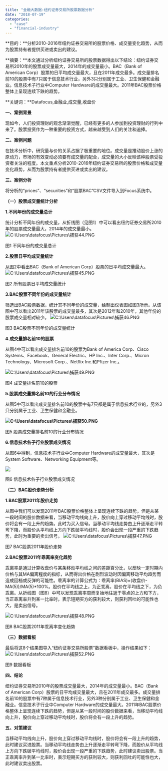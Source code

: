 ```yaml
---
title: "金融大数据:纽约证券交易所股票数据分析"
date: "2018-07-19"
categories: 
  - "case"
  - "financial-industry"
---
```


**目的：**分析2010-2016年纽约证券交易所的股票价格、成交量变化趋势，从而为股票持有者提供买进或卖出的建议。

**摘要：**本文通过分析纽约证券交易所的股票数据得出以下结论：纽约证券交易所2010年的股票成交量最大，2014年的成交量最小。BAC（Bank of American Corp）股票的日平均成交量最大，且在2011年成交最多。成交量排名前10的股票中有7只属于信息技术行业，另外3只分别属于工业、卫生保健和金融业。信息技术子行业中Computer Hardware的成交量最大。2011年BAC股票价格整体上呈现连续下跌的趋势。

**关键词：**Datafocus,金融业,成交量,收盘价

**一、案例背景**

现如今，人们投资理财的观念渐渐觉醒，已经有更多的人参加到投资理财的行列中来了。股票投资作为一种重要的投资方式，越来越受到人们的关注和追捧。

**二、案例问题**

在技术分析中，研究量与价的关系占据了极重要的地位。成交量是推动股价上涨的原动力，市场的有效变动必须要有成交量的配合，成交量的大小反映该种股票受投资者关注的程度。本文重点分析2010-2016年纽约证券交易所的股票价格和成交量变化趋势，从而为股票持有者提供买进或卖出的建议。

**三、案例分析**

将分析的“prices”、“securities”和“股票BAC”CSV文件导入到Focus系统中。

**（一）股票成交量统计分析**

**1.不同年份的成交量总计**

统计分析不同年份的成交量，从折线图（见图1）中可以看出纽约证券交易所2010年的股票成交量最大，2014年的成交量最小。 ![C:\Users\datafocus\Pictures\捕获44.PNG](images/c-users-datafocus-pictures-44-png.png)

图1 不同年份的成交量总计

**2.股票日平均成交量统计**

从图2中看出BAC（Bank of American Corp）股票的日平均成交量最大。 ![C:\Users\datafocus\Pictures\捕获45.PNG](images/c-users-datafocus-pictures-45-png.png)

图2 所有股票日平均成交量统计

**3.BAC股票不同年份的成交量统计**

筛选出BAC股票数据，统计其不同年份的成交量，绘制出仪表图如图3所示。从该图中可以看出2011年该股票的成交量最多，其次是2012年和2010年，其他年份的股票成交量相对较少。 ![C:\Users\datafocus\Pictures\捕获46.PNG](images/c-users-datafocus-pictures-46-png.png)

图3 BAC股票不同年份的成交量统计

**4.成交量排名前10的股票**

从图4中可以看出成交量排名前10的股票为Bank of America Corp、Cisco Systems、Facebook、General Electric、HP Inc.、Inter Corp.、Micron Technology、Microsoft Corp.、Netflix Inc.和Pfizer Inc.。

![C:\Users\datafocus\Pictures\捕获49.PNG](images/c-users-datafocus-pictures-49-png.png)

图4 成交量排名前10的股票

**5.股票成交量排名前10的行业分布情况**

从图5中可以看出成交量排名前10的股票中有7只都是属于信息技术行业的，另外3只分别属于工业、卫生保健和金融业。

**![C:\Users\datafocus\Pictures\捕获50.PNG](images/c-users-datafocus-pictures-50-png.png)**

图5 股票成交量排名前10的行业分布情况

**6.信息技术各子行业股票成交情况**

从图6中得到，信息技术子行业中Computer Hardware的成交量最大，其次是System Software、Networking Equipment等。

**![](images/word-image-153.png)**

图6 信息技术各子行业股票成交情况

**（二）BAC股价走势分析**

**1.BAC股票2011年股价走势**

从图中我们可以发现2011年BAC股票价格整体上呈现连续下跌的趋势，但是从某一段时间的股价数据来看，当移动平均线向上升，股价向上穿过移动平均线时，股价将会有一段上升的趋势。此时为买入信号。当移动平均线走势由上升逐渐走平转弯下降，而股价从平均线上方向下跌破平均线时，股价会出现一段严重的下跌趋势，此时为重要的卖出信号。 ![C:\Users\datafocus\Pictures\捕获47.PNG](images/c-users-datafocus-pictures-47-png.png)

图7 BAC股票2011年股价走势

**2.BAC股票2011年乖离率变化趋势**

乖离率是通过计算收盘价与某条移动平均线之间的差距百分比，以反映一定时期内价格与其MA偏离程度的指标，从而得出价格在剧烈波动时因偏离移动平均趋势而造成回档或反弹的可能性。乖离率的计算公式为：乖离率(BIAS)=(收盘价-MA(5))/MA(5)\*100%。股价在平均线之上，为正乖离，股价在平均线之下，为负乖离。从折线图（图8）中可以发现乖离率周而复始地往返于零点的上方和下方，当正乖离率升到某一比率时，表示短期买方的获利较大，则获利回吐的可能性也大，是卖出信号。

![C:\Users\datafocus\Pictures\捕获48.PNG](images/c-users-datafocus-pictures-48-png.png)

图8 BAC股票2011年乖离率变化趋势

**（三）数据看板**

最后将这8个结果图导入“纽约证券交易所股票”数据看板中，操作结果如下： ![C:\Users\datafocus\Pictures\捕获52.PNG](images/c-users-datafocus-pictures-52-png.png)

图9 数据看板

**四、结论**

纽约证券交易所2010年的股票成交量最大，2014年的成交量最小。BAC（Bank of American Corp）股票的日平均成交量最大，且在2011年成交最多。成交量排名前10的股票中有7种属于信息技术行业，另外3种分别属于工业、卫生保健和金融业。信息技术子行业中Computer Hardware的成交量最大。2011年BAC股票价格整体上呈现连续下跌的趋势，但是从某一段时间的股价数据来看，当移动平均线向上升，股价向上穿过移动平均线时，股价将会有一段上升的趋势。

**五、对策建议**

当移动平均线向上升，股价向上穿过移动平均线时，股价将会有一段上升的趋势，此时建议买进股票。当移动平均线走势由上升逐渐走平转弯下降，而股价从平均线上方向下跌破平均线时，股价会出现一段严重的下跌趋势，此时建议卖出股票。当正乖离率升到某一比率时，表示短期买方的获利较大，则获利回吐的可能性也大，此时建议卖出股票。
